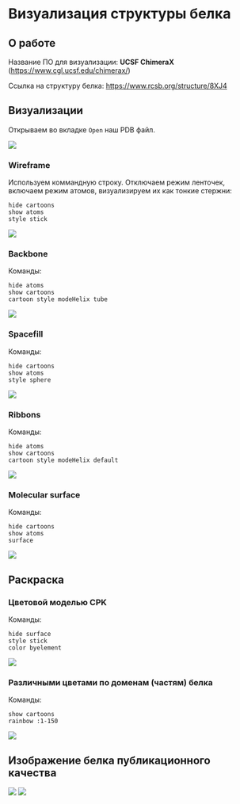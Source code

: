 # Визуализация структуры белка

## О работе

Название ПО для визуализации: **UCSF ChimeraX** (https://www.cgl.ucsf.edu/chimerax/)

Ссылка на структуру белка: https://www.rcsb.org/structure/8XJ4

## Визуализации

Открываем во вкладке `Open` наш PDB файл.

![](sources/0.png)

### Wireframe

Используем коммандную строку. Отключаем режим ленточек, включаем режим атомов, визуализируем их как тонкие стержни:
```cli
hide cartoons
show atoms
style stick
```

![](sources/1.png)

### Backbone

Команды:
```cli
hide atoms
show cartoons
cartoon style modeHelix tube
```

![](sources/2.png)

### Spacefill

Команды:
```cli
hide cartoons
show atoms
style sphere
```

![](sources/3.png)

### Ribbons

Команды:
```cli
hide atoms
show cartoons
cartoon style modeHelix default
```

![](sources/4.png)

### Molecular surface

Команды:
```cli
hide cartoons
show atoms
surface
```

![](sources/5.png)

## Раскраска

### Цветовой моделью CPK

Команды:
```cli
hide surface
style stick
color byelement
```

![](sources/6.png)

### Различными цветами по доменам (частям) белка

Команды:
```cli
show cartoons
rainbow :1-150
```

![](sources/7.png)

## Изображение белка публикационного качества

![](sources/8.png)
![](sources/9.png)
